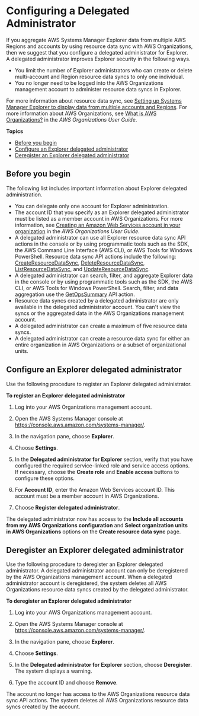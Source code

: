 # Configuring a Delegated Administrator<a name="Explorer-setup-delegated-administrator"></a>

If you aggregate AWS Systems Manager Explorer data from multiple AWS Regions and accounts by using resource data sync with AWS Organizations, then we suggest that you configure a delegated administrator for Explorer\. A delegated administrator improves Explorer security in the following ways\.
+ You limit the number of Explorer administrators who can create or delete multi\-account and Region resource data syncs to only one individual\.
+ You no longer need to be logged into the AWS Organizations management account to administer resource data syncs in Explorer\.

For more information about resource data sync, see [Setting up Systems Manager Explorer to display data from multiple accounts and Regions](Explorer-resource-data-sync.md)\. For more information about AWS Organizations, see [What is AWS Organizations?](https://docs.aws.amazon.com/organizations/latest/userguide/) in the *AWS Organizations User Guide*\.

**Topics**
+ [Before you begin](#Explorer-setup-delegated-administrator-before-you-begin)
+ [Configure an Explorer delegated administrator](#Explorer-setup-delegated-administrator-configure)
+ [Deregister an Explorer delegated administrator](#Explorer-setup-delegated-administrator-deregister)

## Before you begin<a name="Explorer-setup-delegated-administrator-before-you-begin"></a>

The following list includes important information about Explorer delegated administration\.
+ You can delegate only one account for Explorer administration\.
+ The account ID that you specify as an Explorer delegated administrator must be listed as a member account in AWS Organizations\. For more information, see [Creating an Amazon Web Services account in your organization](https://docs.aws.amazon.com/organizations/latest/userguide/orgs_manage_accounts_create.html) in the *AWS Organizations User Guide*\.
+ A delegated administrator can use all Explorer resource data sync API actions in the console or by using programmatic tools such as the SDK, the AWS Command Line Interface \(AWS CLI\), or AWS Tools for Windows PowerShell\. Resource data sync API actions include the following: [CreateResourceDataSync](https://docs.aws.amazon.com/ssm/latest/APIReference/API_CreateResourceDataSync.html), [DeleteResourceDataSync](https://docs.aws.amazon.com/ssm/latest/APIReference/API_DeleteResourceDataSync.html), [ListResourceDataSync](https://docs.aws.amazon.com/ssm/latest/APIReference/API_ListResourceDataSync.html), and [UpdateResourceDataSync](https://docs.aws.amazon.com/ssm/latest/APIReference/API_UpdateResourceDataSync.html)\.
+ A delegated administrator can search, filter, and aggregate Explorer data in the console or by using programmatic tools such as the SDK, the AWS CLI, or AWS Tools for Windows PowerShell\. Search, filter, and data aggregation use the [GetOpsSummary](https://docs.aws.amazon.com/ssm/latest/APIReference/API_GetOpsSummary.html) API action\.
+ Resource data syncs created by a delegated administrator are only available in the delegated administrator account\. You can't view the syncs or the aggregated data in the AWS Organizations management account\.
+ A delegated administrator can create a maximum of five resource data syncs\.
+ A delegated administrator can create a resource data sync for either an entire organization in AWS Organizations or a subset of organizational units\.

## Configure an Explorer delegated administrator<a name="Explorer-setup-delegated-administrator-configure"></a>

Use the following procedure to register an Explorer delegated administrator\.

**To register an Explorer delegated administrator**

1. Log into your AWS Organizations management account\.

1. Open the AWS Systems Manager console at [https://console\.aws\.amazon\.com/systems\-manager/](https://console.aws.amazon.com/systems-manager/)\.

1. In the navigation pane, choose **Explorer**\.

1. Choose **Settings**\.

1. In the **Delegated administrator for Explorer** section, verify that you have configured the required service\-linked role and service access options\. If necessary, choose the **Create role** and **Enable access** buttons to configure these options\.

1. For **Account ID**, enter the Amazon Web Services account ID\. This account must be a member account in AWS Organizations\.

1. Choose **Register delegated administrator**\.

The delegated administrator now has access to the **Include all accounts from my AWS Organizations configuration** and **Select organization units in AWS Organizations** options on the **Create resource data sync** page\. 

## Deregister an Explorer delegated administrator<a name="Explorer-setup-delegated-administrator-deregister"></a>

Use the following procedure to deregister an Explorer delegated administrator\. A delegated administrator account can only be deregistered by the AWS Organizations management account\. When a delegated administrator account is deregistered, the system deletes all AWS Organizations resource data syncs created by the delegated administrator\.

**To deregister an Explorer delegated administrator**

1. Log into your AWS Organizations management account\.

1. Open the AWS Systems Manager console at [https://console\.aws\.amazon\.com/systems\-manager/](https://console.aws.amazon.com/systems-manager/)\.

1. In the navigation pane, choose **Explorer**\.

1. Choose **Settings**\.

1. In the **Delegated administrator for Explorer** section, choose **Deregister**\. The system displays a warning\.

1. Type the account ID and choose **Remove**\.

The account no longer has access to the AWS Organizations resource data sync API actions\. The system deletes all AWS Organizations resource data syncs created by the account\.